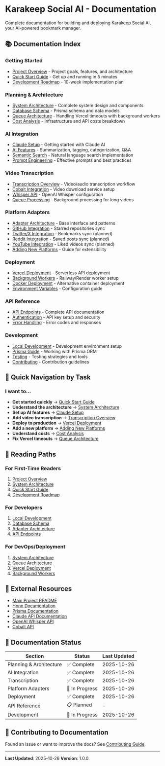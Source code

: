 # Karakeep Social AI - Documentation

Complete documentation for building and deploying Karakeep Social AI, your AI-powered bookmark manager.

## 📚 Documentation Index

### Getting Started
- [Project Overview](./planning/overview.md) - Project goals, features, and architecture
- [Quick Start Guide](./planning/quick-start.md) - Get up and running in 5 minutes
- [Development Roadmap](./planning/roadmap.md) - 10-week implementation plan

### Planning & Architecture
- [System Architecture](./architecture/system-design.md) - Complete system design and components
- [Database Schema](./architecture/database-schema.md) - Prisma schema and data models
- [Queue Architecture](./architecture/queue-system.md) - Handling Vercel timeouts with background workers
- [Cost Analysis](./planning/cost-analysis.md) - Infrastructure and API costs breakdown

### AI Integration
- [Claude Setup](./ai/claude-setup.md) - Getting started with Claude AI
- [AI Features](./ai/features.md) - Summarization, tagging, categorization, Q&A
- [Semantic Search](./ai/semantic-search.md) - Natural language search implementation
- [Prompt Engineering](./ai/prompt-engineering.md) - Effective prompts and best practices

### Video Transcription
- [Transcription Overview](./transcription/overview.md) - Video/audio transcription workflow
- [Cobalt Integration](./transcription/cobalt-setup.md) - Video download service setup
- [Whisper API](./transcription/whisper-setup.md) - OpenAI Whisper configuration
- [Queue Processing](./transcription/queue-processing.md) - Background processing for long videos

### Platform Adapters
- [Adapter Architecture](./platforms/adapter-architecture.md) - Base interface and patterns
- [GitHub Integration](./platforms/github.md) - Starred repositories sync
- [Twitter/X Integration](./platforms/twitter.md) - Bookmarks sync (planned)
- [Reddit Integration](./platforms/reddit.md) - Saved posts sync (planned)
- [YouTube Integration](./platforms/youtube.md) - Liked videos sync (planned)
- [Adding New Platforms](./platforms/adding-platforms.md) - Guide for extensibility

### Deployment
- [Vercel Deployment](./deployment/vercel.md) - Serverless API deployment
- [Background Workers](./deployment/workers.md) - Railway/Render worker setup
- [Docker Deployment](./deployment/docker.md) - Alternative container deployment
- [Environment Variables](./deployment/environment.md) - Configuration guide

### API Reference
- [API Endpoints](./api/endpoints.md) - Complete API documentation
- [Authentication](./api/authentication.md) - API key setup and security
- [Error Handling](./api/error-handling.md) - Error codes and responses

### Development
- [Local Development](./development/local-setup.md) - Development environment setup
- [Prisma Guide](./development/prisma.md) - Working with Prisma ORM
- [Testing](./development/testing.md) - Testing strategies and tools
- [Contributing](./development/contributing.md) - Contribution guidelines

## 🎯 Quick Navigation by Task

### I want to...
- **Get started quickly** → [Quick Start Guide](./planning/quick-start.md)
- **Understand the architecture** → [System Architecture](./architecture/system-design.md)
- **Set up AI features** → [Claude Setup](./ai/claude-setup.md)
- **Add video transcription** → [Transcription Overview](./transcription/overview.md)
- **Deploy to production** → [Vercel Deployment](./deployment/vercel.md)
- **Add a new platform** → [Adding New Platforms](./platforms/adding-platforms.md)
- **Understand costs** → [Cost Analysis](./planning/cost-analysis.md)
- **Fix Vercel timeouts** → [Queue Architecture](./architecture/queue-system.md)

## 📖 Reading Paths

### For First-Time Readers
1. [Project Overview](./planning/overview.md)
2. [System Architecture](./architecture/system-design.md)
3. [Quick Start Guide](./planning/quick-start.md)
4. [Development Roadmap](./planning/roadmap.md)

### For Developers
1. [Local Development](./development/local-setup.md)
2. [Database Schema](./architecture/database-schema.md)
3. [Adapter Architecture](./platforms/adapter-architecture.md)
4. [API Endpoints](./api/endpoints.md)

### For DevOps/Deployment
1. [System Architecture](./architecture/system-design.md)
2. [Queue Architecture](./architecture/queue-system.md)
3. [Vercel Deployment](./deployment/vercel.md)
4. [Background Workers](./deployment/workers.md)

## 🔗 External Resources

- [Main Project README](../README.md)
- [Hono Documentation](https://hono.dev/)
- [Prisma Documentation](https://www.prisma.io/docs)
- [Claude API Documentation](https://docs.anthropic.com/)
- [OpenAI Whisper API](https://platform.openai.com/docs/guides/speech-to-text)
- [Cobalt API](https://github.com/imputnet/cobalt)

## 📝 Documentation Status

| Section | Status | Last Updated |
|---------|--------|--------------|
| Planning & Architecture | ✅ Complete | 2025-10-26 |
| AI Integration | ✅ Complete | 2025-10-26 |
| Transcription | ✅ Complete | 2025-10-26 |
| Platform Adapters | 🚧 In Progress | 2025-10-26 |
| Deployment | ✅ Complete | 2025-10-26 |
| API Reference | 📋 Planned | - |
| Development | 🚧 In Progress | 2025-10-26 |

## 🤝 Contributing to Documentation

Found an issue or want to improve the docs? See [Contributing Guide](./development/contributing.md).

---

**Last Updated**: 2025-10-26
**Version**: 1.0.0
